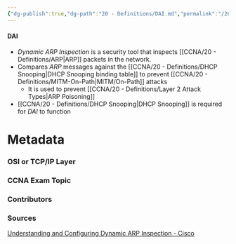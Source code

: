 ```yaml
---
{"dg-publish":true,"dg-path":"20 - Definitions/DAI.md","permalink":"/20-definitions/dai/","tags":["defs_ccna"]}
---
```


#### DAI
- *Dynamic ARP Inspection* is a security tool that inspects [[CCNA/20 - Definitions/ARP\|ARP]] packets in the network.
- Compares *ARP* messages against the [[CCNA/20 - Definitions/DHCP Snooping\|DHCP Snooping binding table]] to prevent [[CCNA/20 - Definitions/MITM-On-Path\|MITM/On-Path]] attacks
	- It is used to prevent [[CCNA/20 - Definitions/Layer 2 Attack Types\|ARP Poisoning]]
- [[CCNA/20 - Definitions/DHCP Snooping\|DHCP Snooping]] is required for *DAI* to function







# Metadata
### OSI or TCP/IP Layer

### CCNA Exam Topic

### Contributors

### Sources
[Understanding and Configuring Dynamic ARP Inspection - Cisco](https://www.cisco.com/c/en/us/td/docs/switches/lan/catalyst4500/12-2/25ew/configuration/guide/conf/dynarp.html)


